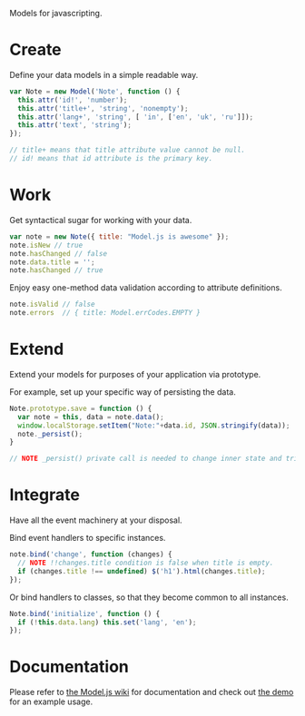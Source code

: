 Models for javascripting.


# Create

Define your data models in a simple readable way.

```javascript
var Note = new Model('Note', function () {
  this.attr('id!', 'number');
  this.attr('title+', 'string', 'nonempty');
  this.attr('lang+', 'string', [ 'in', ['en', 'uk', 'ru']]);
  this.attr('text', 'string');
});

// title+ means that title attribute value cannot be null.
// id! means that id attribute is the primary key.
```


# Work

Get syntactical sugar for working with your data.

```javascript
var note = new Note({ title: "Model.js is awesome" });
note.isNew // true
note.hasChanged // false
note.data.title = '';
note.hasChanged // true
```


Enjoy easy one-method data validation according to attribute definitions.

```javascript
note.isValid // false
note.errors  // { title: Model.errCodes.EMPTY }
```


# Extend

Extend your models for purposes of your application via prototype.

For example, set up your specific way of persisting the data.

```javascript
Note.prototype.save = function () {
  var note = this, data = note.data();
  window.localStorage.setItem("Note:"+data.id, JSON.stringify(data));
  note._persist();
}

// NOTE _persist() private call is needed to change inner state and trigger the persist event.
```


# Integrate

Have all the event machinery at your disposal.

Bind event handlers to specific instances.

```javascript
note.bind('change', function (changes) {
  // NOTE !!changes.title condition is false when title is empty.
  if (changes.title !== undefined) $('h1').html(changes.title);
});
```

Or bind handlers to classes, so that they become common to all instances.

```javascript
Note.bind('initialize', function () {
  if (!this.data.lang) this.set('lang', 'en');
});
```


# Documentation

Please refer to [the Model.js wiki](https://github.com/IronGroove/Model.js/wiki) for documentation and check out [the demo](https://raw.github.com/IronGroove/Model.js/master/demo/demo.html) for an example usage.
